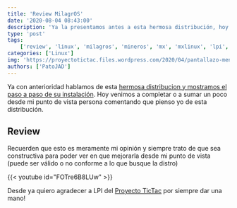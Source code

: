 ```yaml
---
title: 'Review MilagrOS'
date: '2020-08-04 08:43:00'
description: 'Ya la presentamos antes a esta hermosa distribución, hoy vamos a hablar de mi opinion personal'
type: 'post'
tags:
    ['review', 'linux', 'milagros', 'mineros', 'mx', 'mxlinux', 'lpi', 'tictac']
categories: ['Linux']
img: 'https://proyectotictac.files.wordpress.com/2020/04/pantallazo-menu-milagros-2.0.png'
authors: ['PatoJAD']
---
```


Ya con anterioridad hablamos de esta [hermosa distribucion y mostramos el paso a paso de su instalación](/instalaciones/2020/06/instalcion-milagros/). Hoy venimos a completar o a sumar un poco desde mi punto de vista persona comentando que pienso yo de esta distribución.

## Review

Recuerden que esto es meramente mi opinión y siempre trato de que sea constructiva para poder ver en que mejorarla desde mi punto de vista (puede ser válido o no conforme a lo que busque la distro)

{{< youtube id="FOTre6B8LUw" >}}

Desde ya quiero agradecer a LPI del [Proyecto TicTac](https://proyectotictac.com/) por siempre dar una mano!
